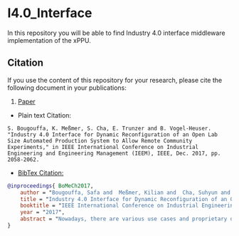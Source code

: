 # I4.0_Interface
In this repository you will be able to find Industry 4.0 interface middleware implementation of the xPPU. 
 

## Citation
If you use the content of this repository for your research, please cite the following document in your publications:


1. [Paper](http://mediatum.ub.tum.de/1350686?show_id=1375439&style=full_text)

- Plain text Citation: 
```
S. Bougouffa, K. Meßmer, S. Cha, E. Trunzer and B. Vogel-Heuser. "Industry 4.0 Interface for Dynamic Reconfiguration of an Open Lab Size Automated Production System to Allow Remote Community Experiments," in IEEE International Conference on Industrial Engineering and Engineering Management (IEEM), IEEE, Dec. 2017, pp. 2058-2062.
```

- [BibTex Citation:](http://mediatum.ub.tum.de/export/1375439/bibtex)

```bibtex
@inproceedings{ BoMeCh2017,
	author = "Bougouffa, Safa and  Meßmer, Kilian and  Cha, Suhyun and  Trunzer, Emanuel and  Vogel-Heuser, Birgit", 
	title = "Industry 4.0 Interface for Dynamic Reconfiguration of an Open Lab Size Automated Production System to Allow Remote Community Experiments",
	booktitle = "IEEE International Conference on Industrial Engineering and Engineering Management (IEEM)",
	year = "2017",
	abstract = "Nowadays, there are various use cases and proprietary demonstrators for Industry 4.0 or Cyber Physical Production Systems (CPPS) developed, operated and maintained by the one or other research institutions. Within the development of new technologies for Industry 4.0, such demonstrators are used, which allow the interaction with the physical world, i.e. the machinery containing sensors and actuators. In this paper, we propose a concept that allows remote access using an Industry 4.0 interface on an open lab size automated production system (aPS) that has been available and used as a research community demonstrator for more than 5 years. Besides availability of evolution scenarios in various models and codes, offering the possibility to conduct experiments from remote enables easier access and opportunities to interact with an aPS and provides a basis for concepts like production as a service and other research areas. The proposed concept is based on a model-driven approach that allows a dynamic reconfiguration of automation control code and generates a middleware interface. The middleware dynamically offers the possibility to retrieve information about the aPS and allows the control of the aPS via web services."
}
```
